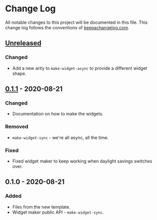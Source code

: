 # Change Log
All notable changes to this project will be documented in this file. This change log follows the conventions of [keepachangelog.com](http://keepachangelog.com/).

## [Unreleased]
### Changed
- Add a new arity to `make-widget-async` to provide a different widget shape.

## [0.1.1] - 2020-08-21
### Changed
- Documentation on how to make the widgets.

### Removed
- `make-widget-sync` - we're all async, all the time.

### Fixed
- Fixed widget maker to keep working when daylight savings switches over.

## 0.1.0 - 2020-08-21
### Added
- Files from the new template.
- Widget maker public API - `make-widget-sync`.

[Unreleased]: https://github.com/your-name/gollum/compare/0.1.1...HEAD
[0.1.1]: https://github.com/your-name/gollum/compare/0.1.0...0.1.1
